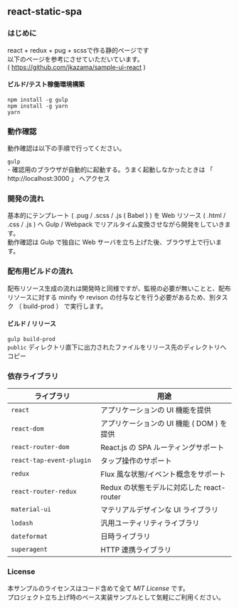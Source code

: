 react-static-spa
---

### はじめに

react + redux + pug + scssで作る静的ページです <br>
以下のページを参考にさせていただいています。 	<br>
( https://github.com/jkazama/sample-ui-react )


#### ビルド/テスト稼働環境構築

`npm install -g gulp` <br>
`npm install -g yarn` <br>
`yarn`

### 動作確認

動作確認は以下の手順で行ってください。

`gulp` <br>
    - 確認用のブラウザが自動的に起動する。うまく起動しなかったときは 「 http://localhost:3000 」 へアクセス

### 開発の流れ

基本的にテンプレート ( .pug / .scss / .js ( Babel ) ) を Web リソース ( .html / .css / .js ) へ Gulp / Webpack でリアルタイム変換させながら開発をしていきます。  
動作確認は Gulp で独自に Web サーバを立ち上げた後、ブラウザ上で行います。  

### 配布用ビルドの流れ

配布リソース生成の流れは開発時と同様ですが、監視の必要が無いことと、配布リソースに対する minify や revison の付与などを行う必要があるため、別タスク （ build-prod ） で実行します。

#### ビルド / リリース

`gulp build-prod` <br>
`public` ディレクトリ直下に出力されたファイルをリリース先のディレクトリへコピー


### 依存ライブラリ

| ライブラリ           | 用途 |
| ----------------------- | ------------- |
| `react`　　　　　　　　　  | アプリケーションの UI 機能を提供 |
| `react-dom`　　　　　　　  | アプリケーションの UI 機能 ( DOM ) を提供 |
| `react-router-dom`        | React.js の SPA ルーティングサポート |
| `react-tap-event-plugin` | タップ操作のサポート |
| `redux`                   | Flux 風な状態/イベント概念をサポート |
| `react-router-redux`      | Redux の状態モデルに対応した react-router |
| `material-ui`              | マテリアルデザインな UI ライブラリ |
| `lodash` 　　　　　　　　  | 汎用ユーティリティライブラリ |
| `dateformat`　　　　　　   | 日時ライブラリ |
| `superagent`             | HTTP 連携ライブラリ |

### License

本サンプルのライセンスはコード含めて全て *MIT License* です。  
プロジェクト立ち上げ時のベース実装サンプルとして気軽にご利用ください。
